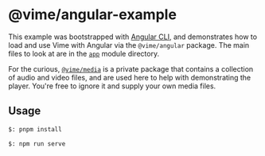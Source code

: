 # @vime/angular-example

This example was bootstrapped with [Angular CLI](https://cli.angular.io), and demonstrates how to
load and use Vime with Angular via the `@vime/angular` package. The main files to look at
are in the [`app`](./src/app) module directory.

For the curious, [`@vime/media`](../../packages/media) is a private package that contains a collection
of audio and video files, and are used here to help with demonstrating the player. You're free to
ignore it and supply your own media files.

## Usage

```bash
$: pnpm install

$: npm run serve
```
